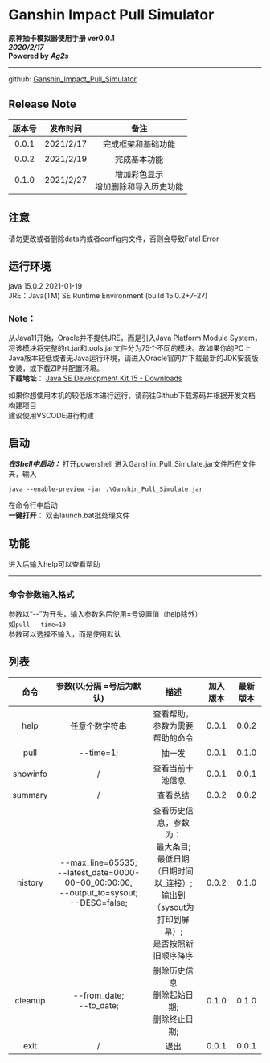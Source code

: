 # Ganshin Impact Pull Simulator 
**原神抽卡模拟器使用手册 ver0.0.1**  
***2020/2/17***  
**Powered by** ***Ag2s***
****

github: [Ganshin_Impact_Pull_Simulator](https://github.com/CRAFTSTARCN/Ganshin_Impact_Pull_Simulator)

## Release Note
| 版本号 | 发布时间 | 备注 |
|:-:|:-:|:-:|
|0.0.1|2021/2/17|完成框架和基础功能|
|0.0.2|2021/2/19|完成基本功能|
|0.1.0|2021/2/27|增加彩色显示<br>增加删除和导入历史功能|

## 注意
请勿更改或者删除data内或者config内文件，否则会导致Fatal Error

## 运行环境
java 15.0.2 2021-01-19  
JRE：Java(TM) SE Runtime Environment (build 15.0.2+7-27)

### Note：
从Java11开始，Oracle并不提供JRE，而是引入Java Platform Module System，将该模块将完整的rt.jar和tools.jar文件分为75个不同的模块。故如果你的PC上Java版本较低或者无Java运行环境，请进入Oracle官网并下载最新的JDK安装版安装，或下载ZIP并配置环境。  
**下载地址：** [Java SE Development Kit 15 - Downloads](https://www.oracle.com/java/technologies/javase-jdk15-downloads.html)

如果你想使用本机的较低版本进行运行，请前往Github下载源码并根据开发文档构建项目  
建议使用VSCODE进行构建

## 启动
***在Shell中启动：*** 打开powershell 进入Ganshin_Pull_Simulate.jar文件所在文件夹，输入
```
java --enable-preview -jar .\Ganshin_Pull_Simulate.jar
```
在命令行中启动  
**一键打开：** 双击launch.bat批处理文件

## 功能

进入后输入help可以查看帮助  
****
### 命令参数输入格式
参数以“--”为开头，输入参数名后使用=号设置值（help除外）  
如`pull --time=10`    
参数可以选择不输入，而是使用默认

## 列表
| 命令 | 参数(以;分隔 =号后为默认) | 描述 | 加入版本 | 最新版本
|:-:|:-:|:-:|:-:|:-:|
|help|任意个数字符串|查看帮助，参数为需要帮助的命令|0.0.1|0.0.2|
|pull|--time=1;|抽一发|0.0.1|0.1.0|
|showinfo|/|查看当前卡池信息|0.0.1|0.0.1|
|summary|/|查看总结|0.0.2|0.0.2|
|history|--max_line=65535;<br>--latest_date=0000-00-00_00:00:00;<br>--output_to=sysout;<br>--DESC=false;|查看历史信息，参数为：<br>最大条目;<br>最低日期（日期时间以_连接）;<br>输出到（sysout为打印到屏幕）;<br>是否按照新旧顺序降序|0.0.2|0.1.0|
|cleanup|--from_date;<br>--to_date;|删除历史信息<br>删除起始日期;<br>删除终止日期;|0.1.0|0.1.0|
|exit|/|退出|0.0.1|0.0.1|